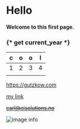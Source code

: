 # Hello

**Welcome to this first page.**

### {* get current_year *}

| c | o | o | l |
|---|---|---|---|
| 1 | 2 | 3 | 4 |
|   |   |   |   |

https://gutzkow.com 

[my link](/cv.pdf)

~~carl@eisolutions.no~~

![image info](/images/defib.gif "Some sort of Alt text")

